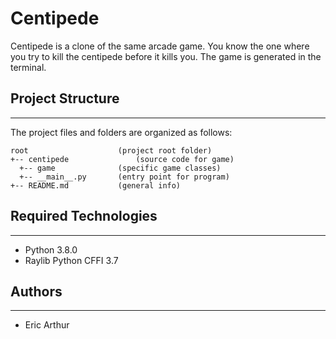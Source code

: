 # Centipede
Centipede is a clone of the same arcade game. You know the one where you try to kill the centipede before it kills you. 
The game is generated in the terminal.

## Project Structure
---
The project files and folders are organized as follows:
```
root                    (project root folder)
+-- centipede               (source code for game)
  +-- game              (specific game classes)
  +-- __main__.py       (entry point for program)
+-- README.md           (general info)
```

## Required Technologies
---
* Python 3.8.0
* Raylib Python CFFI 3.7

## Authors
---
* Eric Arthur
